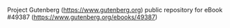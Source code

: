 Project Gutenberg (https://www.gutenberg.org) public repository for eBook #49387 (https://www.gutenberg.org/ebooks/49387)
